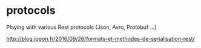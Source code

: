 # protocols
Playing with various Rest protocols (Json, Avro, Protobuf ...)

http://blog.ippon.fr/2016/09/26/formats-et-methodes-de-serialisation-rest/
